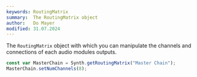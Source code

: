 ```yaml
---
keywords: RoutingMatrix
summary:  The RoutingMatrix object
author:   Do Mayer
modified: 31.07.2024
---
```

The `RoutingMatrix` object with which you can manipulate the channels and connections of each audio modules outputs.  


```javascript
const var MasterChain = Synth.getRoutingMatrix("Master Chain");
MasterChain.setNumChannels(8);

```